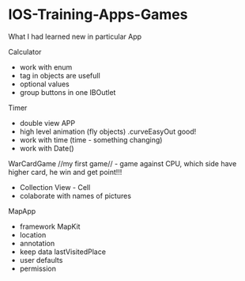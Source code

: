 # IOS-Training-Apps-Games
What I had learned new in particular App


Calculator 
- work with enum
- tag in objects are usefull
- optional values 
- group buttons in one IBOutlet


Timer  
- double view APP
- high level animation (fly objects) .curveEasyOut good!
- work with time (time - something changing)
- work with Date()


WarCardGame //my first game//  - game against CPU, which side have higher card, he win and get point!!! 
- Collection View - Cell 
- colaborate with names of pictures

MapApp 
- framework MapKit
- location
- annotation
- keep data lastVisitedPlace 
- user defaults
- permission







